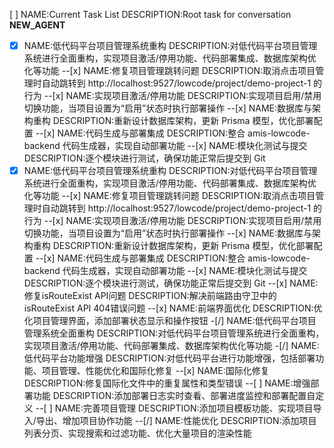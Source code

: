 [ ] NAME:Current Task List DESCRIPTION:Root task for conversation __NEW_AGENT__
-[x] NAME:低代码平台项目管理系统重构 DESCRIPTION:对低代码平台项目管理系统进行全面重构，实现项目激活/停用功能、代码部署集成、数据库架构优化等功能
--[x] NAME:修复项目管理跳转问题 DESCRIPTION:取消点击项目管理时自动跳转到 http://localhost:9527/lowcode/project/demo-project-1 的行为
--[x] NAME:实现项目激活/停用功能 DESCRIPTION:实现项目启用/禁用切换功能，当项目设置为“启用”状态时执行部署操作
--[x] NAME:数据库与架构重构 DESCRIPTION:重新设计数据库架构，更新 Prisma 模型，优化部署配置
--[x] NAME:代码生成与部署集成 DESCRIPTION:整合 amis-lowcode-backend 代码生成器，实现自动部署功能
--[x] NAME:模块化测试与提交 DESCRIPTION:逐个模块进行测试，确保功能正常后提交到 Git
-[x] NAME:低代码平台项目管理系统重构 DESCRIPTION:对低代码平台项目管理系统进行全面重构，实现项目激活/停用功能、代码部署集成、数据库架构优化等功能
--[x] NAME:修复项目管理跳转问题 DESCRIPTION:取消点击项目管理时自动跳转到 http://localhost:9527/lowcode/project/demo-project-1 的行为
--[x] NAME:实现项目激活/停用功能 DESCRIPTION:实现项目启用/禁用切换功能，当项目设置为“启用”状态时执行部署操作
--[x] NAME:数据库与架构重构 DESCRIPTION:重新设计数据库架构，更新 Prisma 模型，优化部署配置
--[x] NAME:代码生成与部署集成 DESCRIPTION:整合 amis-lowcode-backend 代码生成器，实现自动部署功能
--[x] NAME:模块化测试与提交 DESCRIPTION:逐个模块进行测试，确保功能正常后提交到 Git
--[x] NAME:修复isRouteExist API问题 DESCRIPTION:解决前端路由守卫中的isRouteExist API 404错误问题
--[x] NAME:前端界面优化 DESCRIPTION:优化项目管理界面，添加部署状态显示和操作按钮
-[/] NAME:低代码平台项目管理系统全面重构 DESCRIPTION:对低代码平台项目管理系统进行全面重构，实现项目激活/停用功能、代码部署集成、数据库架构优化等功能
-[/] NAME:低代码平台功能增强 DESCRIPTION:对低代码平台进行功能增强，包括部署功能、项目管理、性能优化和国际化修复
--[x] NAME:国际化修复 DESCRIPTION:修复国际化文件中的重复属性和类型错误
--[ ] NAME:增强部署功能 DESCRIPTION:添加部署日志实时查看、部署进度监控和部署配置自定义
--[ ] NAME:完善项目管理 DESCRIPTION:添加项目模板功能、实现项目导入/导出、增加项目协作功能
--[/] NAME:性能优化 DESCRIPTION:添加项目列表分页、实现搜索和过滤功能、优化大量项目的渲染性能